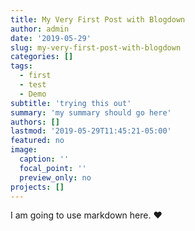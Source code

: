 ```yaml
---
title: My Very First Post with Blogdown
author: admin
date: '2019-05-29'
slug: my-very-first-post-with-blogdown
categories: []
tags:
  - first
  - test
  - Demo
subtitle: 'trying this out'
summary: 'my summary should go here'
authors: []
lastmod: '2019-05-29T11:45:21-05:00'
featured: no
image:
  caption: ''
  focal_point: ''
  preview_only: no
projects: []
---
```



I am going to use markdown here. :heart:

